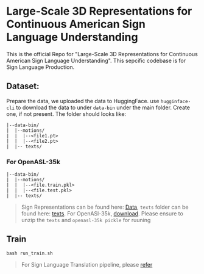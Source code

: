 # Large-Scale 3D Representations for Continuous American Sign Language Understanding

This is the official Repo for "Large-Scale 3D Representations for Continuous American Sign Language Understanding". This sepcific codebase is for Sign Language Production.

## Dataset:
Prepare the data, we uploaded the data to HuggingFace. use  ```hugginface-cli``` to download the data to under ```data-bin``` under the main folder. Create one, if not present. The folder should looks like:

```
|--data-bin/
|  |--motions/
|  |  |--<file1.pt>
|  |  |--<file2.pt>
|  |-- texts/
```


### For OpenASL-35k
```
|--data-bin/
|  |--motions/
|  |  |--<file.train.pkl>
|  |  |--<file.test.pkl>
|  |-- texts/
```

> Sign Representations can be found here: [Data](https://huggingface.co/datasets/dongludeeplearning/OpenASL3D_Dataset/), ```texts``` folder can be found here: [texts](https://buffalo.box.com/s/5fbomz6rr007dcrvc15ek7uzur13wypl). For OpenASl-35k, [download](https://buffalo.box.com/s/15nanqj5bmw0vnab6ekk0qrmyrge602r). Please ensure to unzip the ```texts``` and ```openasl-35k pickle``` for ruuning



## Train
```
bash run_train.sh
```

> For Sign Language Translation pipeline, please [refer](https://github.com/neccam/slt)
